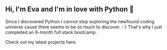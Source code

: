 ## Hi, I'm Eva and I'm in love with **Python** :snake:

Since I discovered Python I cannot stop exploring the newfound coding universe cause there seems to be so much to discover. :-)
That's why I just completed an 8-month full stack bootcamp.

Check out my latest projects here.
